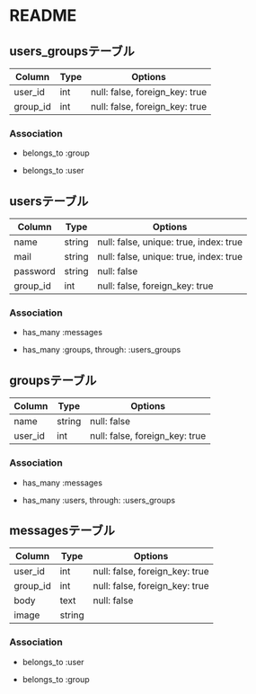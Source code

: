 # README

## users_groupsテーブル

| Column   | Type | Options                        |
|----------|------|--------------------------------|
| user_id  | int  | null: false, foreign_key: true |
| group_id | int  | null: false, foreign_key: true |

### Association

  - belongs_to :group

  - belongs_to :user

## usersテーブル

| Column   | Type   | Options                                     |
|----------|--------|---------------------------------------------|
| name     | string | null: false, unique: true, index: true      |
| mail     | string | null: false, unique: true, index: true      |
| password | string | null: false                                 |
| group_id | int    | null: false, foreign_key: true              |

### Association

  - has_many :messages

  - has_many :groups, through: :users_groups

## groupsテーブル

| Column  | Type   | Options                        |
|---------|--------|--------------------------------|
| name    | string | null: false                    |
| user_id | int    | null: false, foreign_key: true |

### Association

  - has_many :messages

  - has_many :users, through: :users_groups

## messagesテーブル

| Column   | Type   | Options                        |
|----------|--------|--------------------------------|
| user_id  | int    | null: false, foreign_key: true |
| group_id | int    | null: false, foreign_key: true |
| body     | text   | null: false                    |
| image    | string |                                |

### Association

  - belongs_to :user

  - belongs_to :group